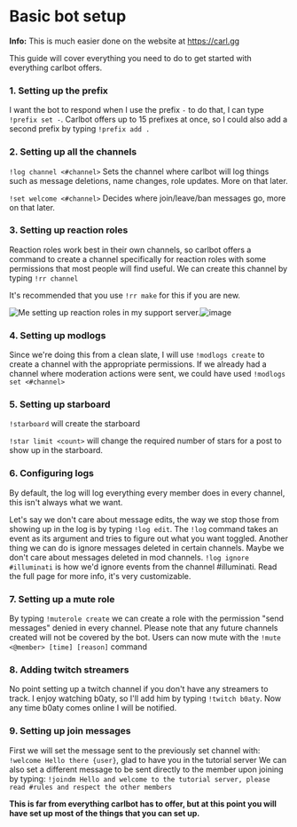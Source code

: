 # Basic bot setup

**Info:** This is much easier done on the website at https://carl.gg

This guide will cover everything you need to do to get started with everything carlbot offers.

### 1. Setting up the prefix

I want the bot to respond when I use the prefix ``-`` to do that, I can type ``!prefix set -``. Carlbot offers up to 15 prefixes at once, so I could also add a second prefix by typing ``!prefix add .``

### 2. Setting up all the channels

``!log channel <#channel>`` Sets the channel where carlbot will log things such as message deletions, name changes, role updates. More on that later.

``!set welcome <#channel>`` Decides where join/leave/ban messages go, more on that later.

### 3. Setting up reaction roles

Reaction roles work best in their own channels, so carlbot offers a command to create a channel specifically for reaction roles with some permissions that most people will find useful. We can create this channel by typing ``!rr channel``

It's recommended that you use ``!rr make`` for this if you are new.

<img src="https://docs.carl.gg/images/reaction_role_setup.png" alt="Me setting up reaction roles in my support server."/>![image](https://user-images.githubusercontent.com/70546159/116559928-243a8680-a8be-11eb-9239-b8eefd10150d.png)

### 4. Setting up modlogs

Since we're doing this from a clean slate, I will use ``!modlogs create`` to create a channel with the appropriate permissions. If we already had a channel where moderation actions were sent, we could have used ``!modlogs set <#channel>``

### 5. Setting up starboard

``!starboard`` will create the starboard

``!star limit <count>`` will change the required number of stars for a post to show up in the starboard.

### 6. Configuring logs

By default, the log will log everything every member does in every channel, this isn't always what we want.

Let's say we don't care about message edits, the way we stop those from showing up in the log is by typing ``!log edit``. The ``!log`` command takes an event as its argument and tries to figure out what you want toggled. Another thing we can do is ignore messages deleted in certain channels. Maybe we don't care about messages deleted in mod channels. ``!log ignore #illuminati`` is how we'd ignore events from the channel #illuminati. Read the full page for more info, it's very customizable.

### 7. Setting up a mute role

By typing ``!muterole create`` we can create a role with the permission "send messages" denied in every channel. Please note that any future channels created will not be covered by the bot. Users can now mute with the ``!mute <@member> [time] [reason]`` command

### 8. Adding twitch streamers

No point setting up a twitch channel if you don't have any streamers to track. I enjoy watching b0aty, so I'll add him by typing ``!twitch b0aty``. Now any time b0aty comes online I will be notified.

### 9. Setting up join messages

First we will set the message sent to the previously set channel with:
``!welcome Hello there {user}``, glad to have you in the tutorial server
We can also set a different message to be sent directly to the member upon joining by typing:
``!joindm Hello and welcome to the tutorial server, please read #rules and respect the other members``

**This is far from everything carlbot has to offer, but at this point you will have set up most of the things that you can set up.**
